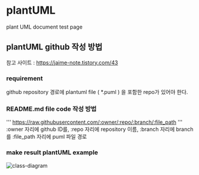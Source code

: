 # plantUML
plant UML document test page

## plantUML github 작성 방법

참고 사이트 : https://jaime-note.tistory.com/43

### requirement 
github repository 경로에 plantuml file ( *.puml )
을 포함한 repo가 있어야 한다. 

### README.md file code 작성 방법

'''
https://raw.githubusercontent.com/:owner/:repo/:branch/:file_path
'''
:owner 자리에 github ID를, 
:repo 자리에 repository 이름, 
:branch 자리에 branch를 
:file_path 자리에 puml 파일 경로

### make result plantUML example 
![class-diagram](http://www.plantuml.com/plantuml/proxy?src=https://raw.githubusercontent.com/hundong2/plantUML/master/umlfile/test1.puml)